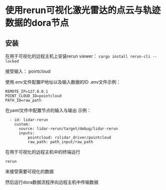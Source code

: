 # 使用rerun可视化激光雷达的点云与轨迹数据的dora节点


## 安装

在用于可视化的远程主机上安装rerun viewer：
`cargo install rerun-cli --locked`

接受输入：
pointcloud

使用.env文件配置IP地址以及输入数据的ID
.env文件示例：
```
REMOTE_IP=127.0.0.1
POINT_CLOUD_ID=pointcloud
PATH_ID=raw_path
```

在yaml文件中配置节点的输入与输出
示例：
```
  - id: lidar-rerun
    custom:
      source: lidar-rerun/target/debug/lidar-rerun
      inputs:
          pointcloud: rslidar_driver/pointcloud
          raw_path: path_input/raw_path
```

在用于可视化的远程主机中的终端运行
```
rerun
```
来接受需要可视化的数据

然后运行dora数据流程序向远程主机中传输数据